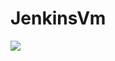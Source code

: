 # JenkinsVm
 <a href="https://portal.azure.com/#create/Microsoft.Template/uri/https%3A%2F%2Fraw.githubusercontent.com%2Fbayernmunich%2FJenkinsVm%2Fmaster%2Ftemplate.json">
    <img src="http://azuredeploy.net/deploybutton.png"/>
    </a>
